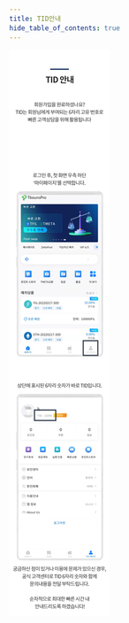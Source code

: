 ```yaml
---
title: TID안내
hide_table_of_contents: true
---
```


[//]: # (TID 说明)

![alt 属性文本](../../../static/img/beginner/guide/tid_dec.jpg)